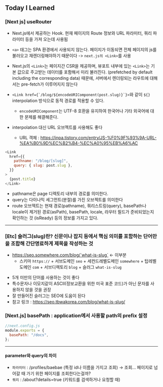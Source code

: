 ## Today I Learned

### [Next js] useRouter

- Next.js에서 제공하는 Hook. 현재 페이지의 Route 정보와 URL 파라미터, 쿼리 파라미터 등을 가져 오는데 사용됨

- `<a>` 태그는 SPA 환경에서 사용되지 않는다. 페이지가 이동되면 전체 페이지의 js를 불러오고 재렌더링해야하기 때문이다 -> `next.js의 <Link>`를 사용

- Next.js의 `<Link>`는 페이지간 CSR을 제공하며, 뷰포트 내부에 있는 `<Link>`는 기본 값으로 주고받는 데이터를 포함해서 미리 불러진다. (prefetched by default including the corresponding data) 때문에, 서버에서 렌더링되는 라우트에 대해서는 pre-fetch가 이루어지지 않는다

- `` <Link href={`/blog/${encodeURIComponent(post.slug)}`}> ``와 같이 `${}` interpolation 방식으로 동적 경로를 적용할 수 있다.

  - `encodeURIComponent`는 UTF-8 호환을 유지하여 한국어나 기타 외국어에 대한 문제를 해결해준다.

- interpolation 대신 URL 오브젝트를 사용해도 좋다
  - URL 객체 : https://inpa.tistory.com/entry/JS-%F0%9F%93%9A-URL-%EA%B0%9D%EC%B2%B4-%EC%A0%95%EB%A6%AC

```javascript
<Link
  href={{
    pathname: "/blog/[slug]",
    query: { slug: post.slug },
  }}
>
  {post.title}
</Link>
```

- pathname은 page 디렉토리 내부의 경로를 의미한다.
- query는 다이나믹 세그먼트(분절)를 가진 오브젝트를 의미한다
- route 오브젝트는 현재 경로(pathname), 쿼리스트링(query), basePath나 locale이 제거된 경로(asPath), basePath, locale, 라우터 필드가 준비되었는지 확인하는 것 (isReady) 등의 정보를 가지고 있다.

---

### [Etc] 슬러그(slug)란? 신문이나 잡지 등에서 핵심 의미를 포함하는 단어만을 조합해 간단명료하게 제목을 작성하는 것

- https://seo.somewhere.com/blog/`what-is-slug` <- 이부분
  - 스키마 `https://` + 서브도메인 `seo` + 세컨드레벨도메인 `somewhere` + 탑레벨도메인 `com` + 서브디렉토리 `blog` + 슬러그 `what-is-slug`

* 5개 미만의 단어를 사용하는 것이 좋다
* 특수문자나 이모지같이 ASCII(정보교환을 위한 미국 표준 코드)가 아닌 문자를 사용하지 않을 것을 권장
* 잘 만들어진 슬러그는 SEO에 도움이 된다
* 참고 링크 : https://seo.tbwakorea.com/blog/what-is-slug/

### [Next.js] basePath : application에서 사용할 path의 prefix 설정

```javascript
//next.config.js
module.exports = {
  basePath: "/docs",
};
```

---

#### parameter와 query의 차이

- `파라미터` : /profiles/baebae (특정 id나 이름을 가지고 조회)
  -> 조회... 페이지로 넘어갈 때 가기 위한 페이지를 조회한다는걸까?
- `쿼리` : /about?details=true (키워드를 검색하거나 요청할 때)
